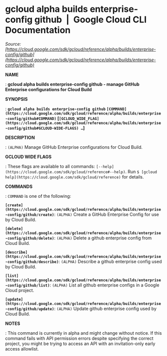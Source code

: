 # gcloud alpha builds enterprise-config github  |  Google Cloud CLI Documentation

*Source: [https://cloud.google.com/sdk/gcloud/reference/alpha/builds/enterprise-config/github](https://cloud.google.com/sdk/gcloud/reference/alpha/builds/enterprise-config/github)*

**NAME**

: **gcloud alpha builds enterprise-config github - manage GitHub Enterprise configurations for Cloud Build**

**SYNOPSIS**

: **`gcloud alpha builds enterprise-config github` `[COMMAND](https://cloud.google.com/sdk/gcloud/reference/alpha/builds/enterprise-config/github#COMMAND)` [`[GCLOUD_WIDE_FLAG](https://cloud.google.com/sdk/gcloud/reference/alpha/builds/enterprise-config/github#GCLOUD-WIDE-FLAGS) …`]**

**DESCRIPTION**

: `(ALPHA)` Manage GitHub Enterprise configurations for Cloud Build.

**GCLOUD WIDE FLAGS**

: These flags are available to all commands: `[--help](https://cloud.google.com/sdk/gcloud/reference#--help)`.
Run `$ [gcloud help](https://cloud.google.com/sdk/gcloud/reference)` for details.

**COMMANDS**

: ``COMMAND`` is one of the following:

**`[create](https://cloud.google.com/sdk/gcloud/reference/alpha/builds/enterprise-config/github/create)`**:
`(ALPHA)` Create a GitHub Enterprise Config for use by Cloud Build.

**`[delete](https://cloud.google.com/sdk/gcloud/reference/alpha/builds/enterprise-config/github/delete)`**:
`(ALPHA)` Delete a github enterprise config from Cloud Build.

**`[describe](https://cloud.google.com/sdk/gcloud/reference/alpha/builds/enterprise-config/github/describe)`**:
`(ALPHA)` Describe a github enterprise config used by Cloud Build.

**`[list](https://cloud.google.com/sdk/gcloud/reference/alpha/builds/enterprise-config/github/list)`**:
`(ALPHA)` List all github enterprise configs in a Google Cloud
project.

**`[update](https://cloud.google.com/sdk/gcloud/reference/alpha/builds/enterprise-config/github/update)`**:
`(ALPHA)` Update github enterprise config used by Cloud Build.

**NOTES**

: This command is currently in alpha and might change without notice. If this
command fails with API permission errors despite specifying the correct project,
you might be trying to access an API with an invitation-only early access
allowlist.